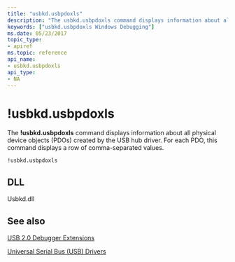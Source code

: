 ```yaml
---
title: "usbkd.usbpdoxls"
description: "The usbkd.usbpdoxls command displays information about all physical device objects (PDOs) created by the USB hub driver. For each PDO, this command displays a row of comma-separated values."
keywords: ["usbkd.usbpdoxls Windows Debugging"]
ms.date: 05/23/2017
topic_type:
- apiref
ms.topic: reference
api_name:
- usbkd.usbpdoxls
api_type:
- NA
---
```


# !usbkd.usbpdoxls


The **!usbkd.usbpdoxls** command displays information about all physical device objects (PDOs) created by the USB hub driver. For each PDO, this command displays a row of comma-separated values.

```dbgcmd
!usbkd.usbpdoxls
```

## <span id="DLL"></span><span id="dll"></span>DLL


Usbkd.dll

## See also


[USB 2.0 Debugger Extensions](usb-2-0-extensions.md)

[Universal Serial Bus (USB) Drivers](../usbcon/index.md)

 


